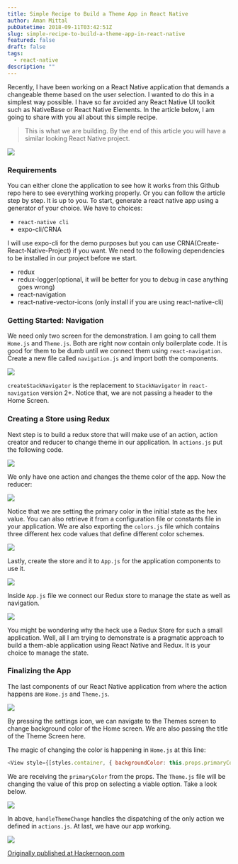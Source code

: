 ```yaml
---
title: Simple Recipe to Build a Theme App in React Native
author: Aman Mittal
pubDatetime: 2018-09-11T03:42:51Z
slug: simple-recipe-to-build-a-theme-app-in-react-native
featured: false
draft: false
tags:
  - react-native
description: ""
---
```


Recently, I have been working on a React Native application that demands a changeable theme based on the user selection. I wanted to do this in a simplest way possible. I have so far avoided any React Native UI toolkit such as NativeBase or React Native Elements. In the article below, I am going to share with you all about this simple recipe.

> This is what we are building. By the end of this article you will have a similar looking React Native project.

<img src='https://cdn-images-1.medium.com/max/800/1*NK6OqE6SWsT3ibxXDhkx6g.gif' />

### Requirements

You can either clone the application to see how it works from this Github repo here to see everything working properly. Or you can follow the article step by step. It is up to you. To start, generate a react native app using a generator of your choice. We have to choices:

- `react-native cli`
- expo-cli/CRNA

I will use expo-cli for the demo purposes but you can use CRNA(Create-React-Native-Project) if you want. We need to the following dependencies to be installed in our project before we start.

- redux
- redux-logger(optional, it will be better for you to debug in case anything goes wrong)
- react-navigation
- react-native-vector-icons (only install if you are using react-native-cli)

### Getting Started: Navigation

We need only two screen for the demonstration. I am going to call them `Home.js` and `Theme.js`. Both are right now contain only boilerplate code. It is good for them to be dumb until we connect them using `react-navigation`. Create a new file called `navigation.js` and import both the components.

<img src='https://cdn-images-1.medium.com/max/800/1*hBNBbPck6EmD9Bq9NCAhzA.png' />

`createStackNavigator` is the replacement to `StackNavigator` in `react-navigation` version 2+. Notice that, we are not passing a header to the Home Screen.

### Creating a Store using Redux

Next step is to build a redux store that will make use of an action, action creator and reducer to change theme in our application. In `actions.js` put the following code.

<img src='https://cdn-images-1.medium.com/max/800/1*T86eAgIOjKi5L0xyuqIxCA.png' />

We only have one action and changes the theme color of the app. Now the reducer:

<img src='https://cdn-images-1.medium.com/max/800/1*n6CqWVOCKJw0an8y2UeqkQ.png' />

Notice that we are setting the primary color in the initial state as the hex value. You can also retrieve it from a configuration file or constants file in your application. We are also exporting the `colors.js` file which contains three different hex code values that define different color schemes.

<img src='https://cdn-images-1.medium.com/max/800/1*bKG_BG6i7e7IvwT9p9zm5g.png' />

Lastly, create the store and it to `App.js` for the application components to use it.

<img src='https://cdn-images-1.medium.com/max/800/1*EBI1jplYD7TB4oxkZMlp_A.png' />

Inside `App.js` file we connect our Redux store to manage the state as well as navigation.

<img src='https://cdn-images-1.medium.com/max/800/1*4xA_ue2jr9WWItYKLQzCFA.png' />

You might be wondering why the heck use a Redux Store for such a small application. Well, all I am trying to demonstrate is a pragmatic approach to build a them-able application using React Native and Redux. It is your choice to manage the state.

### Finalizing the App

The last components of our React Native application from where the action happens are `Home.js` and `Theme.js`.

<img src='https://cdn-images-1.medium.com/max/800/1*P08ni2pglIDyhL0h8SIgbg.png' />

By pressing the settings icon, we can navigate to the Themes screen to change background color of the Home screen. We are also passing the title of the Theme Screen here.

The magic of changing the color is happening in `Home.js` at this line:

```js
<View style={[styles.container, { backgroundColor: this.props.primaryColor }]}>
```

We are receiving the `primaryColor` from the props. The `Theme.js` file will be changing the value of this prop on selecting a viable option. Take a look below.

<img src='https://cdn-images-1.medium.com/max/800/1*pqMt7rWFEqGI8H-Ml70rnQ.png' />

In above, `handleThemeChange` handles the dispatching of the only action we defined in `actions.js`. At last, we have our app working.

<img src='https://cdn-images-1.medium.com/max/800/1*NK6OqE6SWsT3ibxXDhkx6g.gif' />

[Originally published at Hackernoon.com](https://medium.com/hackernoon/simple-recipe-to-build-a-theme-app-in-react-native-8e2456f81bc5)
